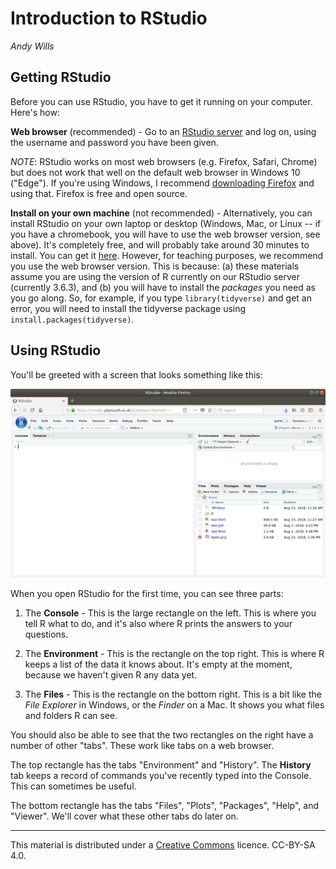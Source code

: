 # Introduction to RStudio
_Andy Wills_

## Getting RStudio
Before you can use RStudio, you have to get it running on your computer. Here's how:

**Web browser** (recommended) - Go to an <a href = "https://rstudio.plymouth.ac.uk" target = "blank">RStudio server</a> and log on, using the username and password you have been given. 

_NOTE_: RStudio works on most web browsers (e.g. Firefox, Safari, Chrome) but does not work that well on the default web browser in Windows 10 ("Edge"). If you're using Windows, I recommend [downloading Firefox](https://www.mozilla.org/en-US/firefox/new/) and using that. Firefox is free and open source.

**Install on your own machine** (not recommended) - Alternatively, you can install RStudio on your own laptop or desktop (Windows, Mac, or Linux -- if you have a chromebook, you will have to use the web browser version, see above). It's completely free, and will probably take around 30 minutes to install. You can get it [here](https://rstudio.com/products/rstudio/download/#download). However, for teaching purposes, we recommend you use the web browser version. This is because: (a) these materials assume you are using the version of R currently on our RStudio server (currently 3.6.3), and (b) you will have to install the _packages_ you need as you go along. So, for example, if you type `library(tidyverse)` and get an error, you will need to install the tidyverse package using `install.packages(tidyverse)`. 

## Using RStudio
You'll be greeted with a screen that looks something like this:

![RStudio on first opening](pics/rstudio-new.png)

When you open RStudio for the first time, you can see three parts: 

1. The **Console** - This is the large rectangle on the left. This is where you tell R what to do, and it's also where R prints the answers to your questions. 

2. The **Environment** - This is the rectangle on the top right. This is where R keeps a list of the data it knows about. It's empty at the moment, because we haven't given R any data yet.

3. The **Files** - This is the rectangle on the bottom right. This is a bit like the _File Explorer_ in Windows, or the _Finder_ on a Mac. It shows you what files and folders R can see.

You should also be able to see that the two rectangles on the right have a number of other "tabs". These work like tabs on a web browser.  

The top rectangle has the tabs "Environment" and "History". The **History** tab keeps a record of commands you've recently typed into the Console. This can sometimes be useful.

The bottom rectangle has the tabs "Files", "Plots", "Packages", "Help", and "Viewer". We'll cover what these other tabs do later on. 

___

This material is distributed under a [Creative Commons](https://creativecommons.org/) licence. CC-BY-SA 4.0. 


